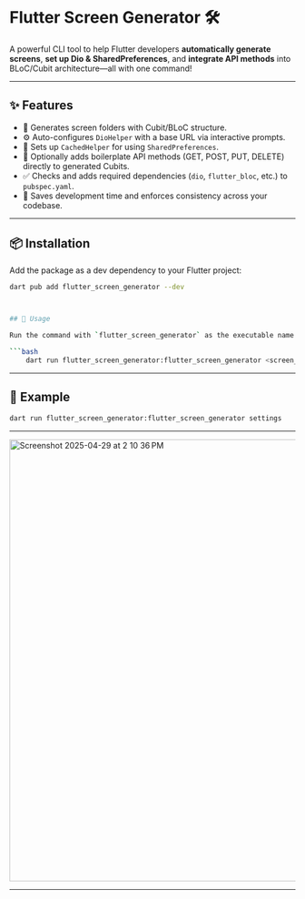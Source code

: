 # Flutter Screen Generator 🛠️

A powerful CLI tool to help Flutter developers **automatically generate screens**, **set up Dio & SharedPreferences**, and **integrate API methods** into BLoC/Cubit architecture—all with one command!

---

## ✨ Features

- 🔄 Generates screen folders with Cubit/BLoC structure.
- ⚙️ Auto-configures `DioHelper` with a base URL via interactive prompts.
- 💾 Sets up `CachedHelper` for using `SharedPreferences`.
- 🔌 Optionally adds boilerplate API methods (GET, POST, PUT, DELETE) directly to generated Cubits.
- ✅ Checks and adds required dependencies (`dio`, `flutter_bloc`, etc.) to `pubspec.yaml`.
- 🚀 Saves development time and enforces consistency across your codebase.

---

## 📦 Installation

Add the package as a dev dependency to your Flutter project:

```bash
dart pub add flutter_screen_generator --dev



## 🚀 Usage

Run the command with `flutter_screen_generator` as the executable name

```bash
    dart run flutter_screen_generator:flutter_screen_generator <screen_name>
```

---

## 🚀 Example

```bash
dart run flutter_screen_generator:flutter_screen_generator settings 
```

---

<img width="777" alt="Screenshot 2025-04-29 at 2 10 36 PM" src="https://github.com/user-attachments/assets/ffeb66ac-fb0d-43e6-bf72-e79c012499ba" />


---

